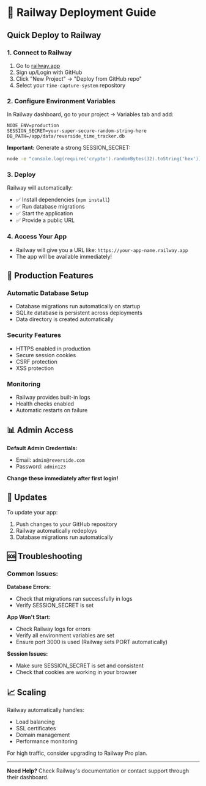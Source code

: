 # 🚀 Railway Deployment Guide

## Quick Deploy to Railway

### 1. Connect to Railway
1. Go to [railway.app](https://railway.app)
2. Sign up/Login with GitHub
3. Click "New Project" → "Deploy from GitHub repo"
4. Select your `Time-capture-system` repository

### 2. Configure Environment Variables
In Railway dashboard, go to your project → Variables tab and add:

```
NODE_ENV=production
SESSION_SECRET=your-super-secure-random-string-here
DB_PATH=/app/data/reverside_time_tracker.db
```

**Important:** Generate a strong SESSION_SECRET:
```bash
node -e "console.log(require('crypto').randomBytes(32).toString('hex'))"
```

### 3. Deploy
Railway will automatically:
- ✅ Install dependencies (`npm install`)
- ✅ Run database migrations
- ✅ Start the application
- ✅ Provide a public URL

### 4. Access Your App
- Railway will give you a URL like: `https://your-app-name.railway.app`
- The app will be available immediately!

## 🔧 Production Features

### Automatic Database Setup
- Database migrations run automatically on startup
- SQLite database is persistent across deployments
- Data directory is created automatically

### Security Features
- HTTPS enabled in production
- Secure session cookies
- CSRF protection
- XSS protection

### Monitoring
- Railway provides built-in logs
- Health checks enabled
- Automatic restarts on failure

## 📊 Admin Access

**Default Admin Credentials:**
- Email: `admin@reverside.com`
- Password: `admin123`

**Change these immediately after first login!**

## 🔄 Updates

To update your app:
1. Push changes to your GitHub repository
2. Railway automatically redeploys
3. Database migrations run automatically

## 🆘 Troubleshooting

### Common Issues:

**Database Errors:**
- Check that migrations ran successfully in logs
- Verify SESSION_SECRET is set

**App Won't Start:**
- Check Railway logs for errors
- Verify all environment variables are set
- Ensure port 3000 is used (Railway sets PORT automatically)

**Session Issues:**
- Make sure SESSION_SECRET is set and consistent
- Check that cookies are working in your browser

## 📈 Scaling

Railway automatically handles:
- Load balancing
- SSL certificates
- Domain management
- Performance monitoring

For high traffic, consider upgrading to Railway Pro plan.

---

**Need Help?** Check Railway's documentation or contact support through their dashboard.
